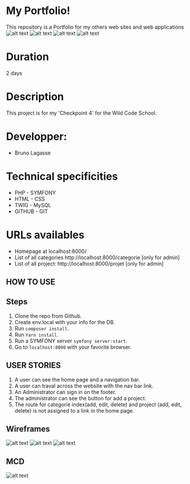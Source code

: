 # My Portfolio!

This repository is a Portfolio for my others web sites and web applications
![alt text](https://i.ibb.co/jkFs964/Accueil.png)
![alt text](https://i.ibb.co/7NDMrYq/Competences.png) 
![alt text](https://i.ibb.co/6tKx0cS/Exp-riences.png)
![alt text](https://i.ibb.co/f8nt4gR/Projets.png)

# Duration
2 days


# Description
This project is for my 'Checkpoint 4' for the Wild Code School.


# Developper:

- Bruno Lagasse 

# Technical specificities

- PHP    - SYMFONY
- HTML   - CSS
- TWIG   - MySQL
- GITHUB - GIT

# URLs availables

- Homepage at localhost:8000/ 
- List of all categories http://localhost:8000/categorie   [only for admin]
- List of all project:  http://localhost:8000/projet       [only for admin]

## HOW TO USE 
 
## Steps

1. Clone the repo from Github.
2. Create env.local with your info for the DB.
3. Run `composer install`.
4. Run `Yarn install`.
5. Run a SYMFONY server `symfony server:start`.
6. Go to `localhost:8000` with your favorite browser.

## USER STORIES

1. A user can see the home page and a navigation bar.
2. A user can traval across the website with the nav bar link.
3. An Administrator can sign in on the footer.
4. The administrator can see the button for add a project.
5. The route for categorie index(add, edit, delete) and project (add, edit, delete) is not assigned to a link in the home page.

## Wireframes
![alt text](https://www.zupimages.net/up/21/05/jvx4.png)
![alt text](https://www.zupimages.net/up/21/05/ycwh.png)
![alt text](https://www.zupimages.net/up/21/05/q2ux.png)

## MCD

![alt text](https://www.zupimages.net/up/21/05/w8su.png)


